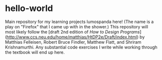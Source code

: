 # hello-world
Main repository for my learning projects
lumospanda here! (The name is a play on "Firefox" that I came up with in the shower.)
This repository will most likely follow the [draft 2nd edition of *How to Design Programs*] (<http://www.ccs.neu.edu/home/matthias/HtDP2e/Draft/index.html>) by Matthias Felleisen, Robert Bruce Findler, Matthew Flatt, and Shriram Krishnamurthi. Any substantial code exercises I write while working through the textbook will end up here.
